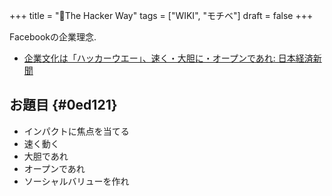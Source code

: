 +++
title = "📝The Hacker Way"
tags = ["WIKI", "モチベ"]
draft = false
+++

Facebookの企業理念.

-   [企業文化は「ハッカーウエー」、速く・大胆に・オープンであれ: 日本経済新聞](https://www.nikkei.com/article/DGXNASFK0200P_S2A200C1000000/)


## お題目 {#0ed121}

-   インパクトに焦点を当てる
-   速く動く
-   大胆であれ
-   オープンであれ
-   ソーシャルバリューを作れ
